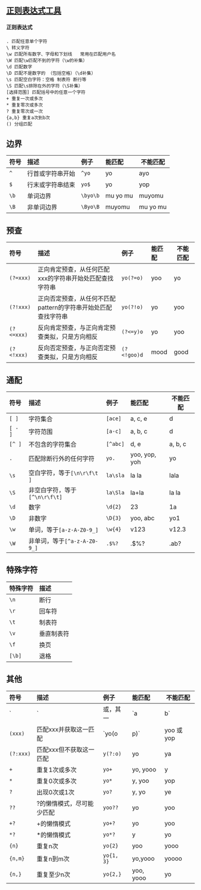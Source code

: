 ## [正则表达式工具](https://regexr.com/)

#### 正则表达式

```regex
. 匹配任意单个字符
\ 转义字符
\w 匹配所有数字、字母和下划线   常用在匹配用户名
\W 匹配\w匹配不到的字符（\w的补集）
\d 匹配数字
\D 匹配不是数字的 （包括空格）（\d补集）
\s 匹配空白字符：空格 制表符 断行等
\S 匹配\s排除在外的字符（\S补集）
[选择范围] 匹配括号中的任意一个字符
+ 重复一次或多次
* 重复零次或多次
? 重复零次或一次
{a,b} 重复a次到b次 
() 分组匹配
```

## 边界

| 符号 | 描述             | 例子     | 能匹配   | 不能匹配 |
| :--- | :--------------- | :------- | :------- | -------- |
| `^`  | 行首或字符串开始 | `^yo`    | yo       | ayo      |
| `$`  | 行末或字符串结束 | `yo$`    | yo       | yop      |
| `\b` | 单词边界         | `\byo\b` | mu yo mu | muyomu   |
| `\B` | 非单词边界       | `\Byo\B` | muyomu   | mu yo mu |

## 预查

| 符号       | 描述                                                         | 例子        | 能匹配 | 不能匹配 |
| :--------- | :----------------------------------------------------------- | :---------- | :----- | -------- |
| `(?=xxx)`  | 正向肯定预查，从任何匹配xxx的字符串开始处匹配查找字符串      | `yo(?=o)`   | yoo    | yo       |
| `(?!xxx)`  | 正向否定预查，从任何不匹配pattern的字符串开始处匹配查找字符串 | `yo(?!o)`   | yo     | yoo      |
| `(?<=xxx)` | 反向肯定预查，与正向肯定预查类拟，只是方向相反               | `(?<=y)o`   | yo     | yoo      |
| `(?<!xxx)` | 反向否定预查，与正向否定预查类拟，只是方向相反               | `(?<!goo)d` | mood   | good     |

## 通配

| 符号    | 描述                          | 例子     | 能匹配        | 不能匹配 |
| :------ | :---------------------------- | :------- | :------------ | -------- |
| `[ ]`   | 字符集合                      | `[ace]`  | a, c, e       | d        |
| `[ - ]` | 字符范围                      | `[a-c]`  | a, b, c       | d        |
| `[^ ]`  | 不包含的字符集合              | `[^abc]` | d, e          | a, b, c  |
| `.`     | 匹配除断行外的任何字符        | `yo.`    | yoo, yop, yoh | yo       |
| `\s`    | 空白字符，等于`[\n\r\f\t ]`   | `la\sla` | la la         | lala     |
| `\S`    | 非空白字符，等于`[^\n\r\f\t]` | `la\Sla` | la+la         | la la    |
| `\d`    | 数字                          | `\d{2}`  | 23            | 1a       |
| `\D`    | 非数字                        | `\D{3}`  | yoo, abc      | yo1      |
| `\w`    | 单词，等于`[a-z-A-Z0-9_]`     | `\w{4}`  | v123          | v12.3    |
| `\W`    | 非单词，等于`[^a-z-A-Z0-9_]`  | `.$%?`   | .$%?          | .ab?     |

## 特殊字符

| 特殊字符 | 描述       |
| :------- | :--------- |
| `\n`     | 断行       |
| `\r`     | 回车符     |
| `\t`     | 制表符     |
| `\v`     | 垂直制表符 |
| `\f`     | 换页       |
| `[\b]`   | 退格       |

## 其他

| 符号      | 描述                      | 例子       | 能匹配     | 不能匹配 |
| :-------- | :------------------------ | :--------- | :--------- | -------- |
| `|`       | 或，其一                  | `a|b`      | a, b       | c        |
| `(xxx)`   | 匹配xxx并获取这一匹配     | `yo(o|p)`  | yoo 或 yop | yoh      |
| `(?:xxx)` | 匹配xxx但不获取这一匹配   | `y(?:o)`   | yo         | ya       |
| `+`       | 重复1次或多次             | `yo+`      | yo, yooo   | y        |
| `*`       | 重复0次或多次             | `yo*`      | y, yoo     | yop      |
| `?`       | 出现0次或1次              | `yo?`      | y, yo      | ye       |
| `??`      | ?的懒惰模式，尽可能少匹配 | `yoo??`    | yo         | yoo      |
| `+?`      | +的懒惰模式               | `yo+?`     | yo         | yoo      |
| `*?`      | *的懒惰模式               | `yo*?`     | y          | yo       |
| `{n}`     | 重复n次                   | `yo{2}`    | yoo        | yooo     |
| `{n,m}`   | 重复n到m次                | `yo{1, 3}` | yo,yooo    | yoooo    |
| `{n,}`    | 重复至少n次               | `yo{2,}`   | yoo, yooo  | yo       |